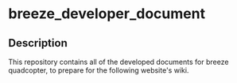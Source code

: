 # breeze_developer_document

## Description
This repository contains all of the developed documents for breeze quadcopter, to prepare for the following website's wiki.
